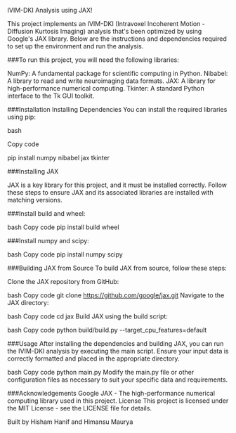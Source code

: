 IVIM-DKI Analysis using JAX!

This project implements an IVIM-DKI (Intravoxel Incoherent Motion - Diffusion Kurtosis Imaging) analysis that's been optimized by using Google's JAX library. Below are the instructions and dependencies required to set up the environment and run the analysis.


###To run this project, you will need the following libraries:

NumPy: A fundamental package for scientific computing in Python.
Nibabel: A library to read and write neuroimaging data formats.
JAX: A library for high-performance numerical computing.
Tkinter: A standard Python interface to the Tk GUI toolkit.

###Installation
Installing Dependencies
You can install the required libraries using pip:

bash

Copy code

pip install numpy nibabel jax tkinter

###Installing JAX

JAX is a key library for this project, and it must be installed correctly. Follow these steps to ensure JAX and its associated libraries are installed with matching versions.

###Install build and wheel:

bash
Copy code
pip install build wheel

###Install numpy and scipy:

bash
Copy code
pip install numpy scipy


###Building JAX from Source
To build JAX from source, follow these steps:

Clone the JAX repository from GitHub:

bash
Copy code
git clone https://github.com/google/jax.git
Navigate to the JAX directory:

bash
Copy code
cd jax
Build JAX using the build script:

bash
Copy code
python build/build.py --target_cpu_features=default

###Usage
After installing the dependencies and building JAX, you can run the IVIM-DKI analysis by executing the main script. Ensure your input data is correctly formatted and placed in the appropriate directory.

bash
Copy code
python main.py
Modify the main.py file or other configuration files as necessary to suit your specific data and requirements.

###Acknowledgements
Google JAX - The high-performance numerical computing library used in this project.
License
This project is licensed under the MIT License - see the LICENSE file for details.

Built by Hisham Hanif and Himansu Maurya